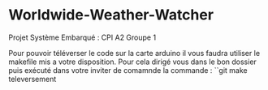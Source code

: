 # Worldwide-Weather-Watcher

Projet Système Embarqué : CPI A2 Groupe 1

Pour pouvoir téléverser le code sur la carte arduino il vous faudra utiliser le makefile mis a votre disposition.
Pour cela dirigé vous dans le bon dossier puis exécuté dans votre inviter de comamnde la commande : ``git make televersement
